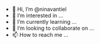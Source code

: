 - 👋 Hi, I’m @ninavantiel
- 👀 I’m interested in ...
- 🌱 I’m currently learning ...
- 💞️ I’m looking to collaborate on ...
- 📫 How to reach me ...

<!---
ninavantiel/ninavantiel is a ✨ special ✨ repository because its `README.md` (this file) appears on your GitHub profile.
You can click the Preview link to take a look at your changes.
--->
